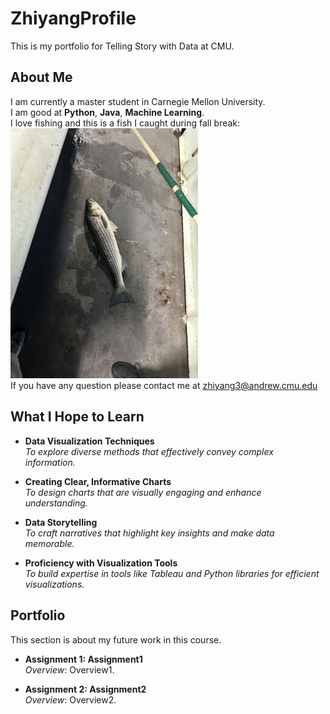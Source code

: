 # ZhiyangProfile
This is my portfolio for Telling Story with Data at CMU.
## About Me
I am currently a master student in Carnegie Mellon University.  
I am good at **Python**, **Java**, **Machine Learning**.  
I love fishing and this is a fish I caught during fall break:  
<img src="8b5b8b065dab558dc35ce6587694024.jpg" alt="Description" width="300"/>  
If you have any question please contact me at [zhiyang3@andrew.cmu.edu](zhiyang3@andrew.cmu.edu)

## What I Hope to Learn
- **Data Visualization Techniques**  
  _To explore diverse methods that effectively convey complex information._

- **Creating Clear, Informative Charts**  
  _To design charts that are visually engaging and enhance understanding._

- **Data Storytelling**  
  _To craft narratives that highlight key insights and make data memorable._

- **Proficiency with Visualization Tools**  
  _To build expertise in tools like Tableau and Python libraries for efficient visualizations._


## Portfolio  
This section is about my future work in this course.
- **Assignment 1: Assignment1**  
  _Overview_: Overview1.

- **Assignment 2: Assignment2**  
  _Overview_: Overview2.

